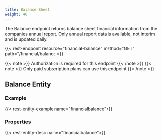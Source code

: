 ```yaml
---
title: Balance Sheet
weight: 40
---
```


The Balance endpoint returns balance sheet financial information from the companies annual report. Only annual report data
is available, not interim and is updated daily.

{{< rest-endpoint resource="financial-balance" method="GET" path="/financial/balance >}}

{{< note >}} Authorization is required for this endpoint {{< /note >}}
{{< note >}} Only paid subscription plans can use this endpoint {{< /note >}}

## Balance Entity

### Example
{{< rest-entity-example name="financialbalance">}}

### Properties
{{< rest-entity-desc name="financialbalance">}}

